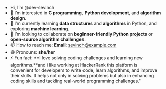 
- Hi, I’m @dev-sevinch
- 👀 I’m interested in **C programming**, **Python development**, and **algorithm design**.
- 🌱 I’m currently learning **data structures** and **algorithms** in Python, and exploring **machine learning**.
- 💞️ I’m looking to collaborate on **beginner-friendly Python projects** or **open-source algorithm challenges**.
- 📫 How to reach me: **Email**: sevinch@example.com
- 😄 Pronouns: **she/her**
- ⚡ Fun fact: **I love solving coding challenges and learning new algorithms.**and i like working at HackerRank this platform is convenient for developers to write code, learn algorithms, and improve their skills. It helps not only in solving problems but also in enhancing coding skills and tackling real-world programming challenges."


<!---
dev-sevinch/dev-sevinch is a ✨ special ✨ repository because its `README.md` (this file) appears on your GitHub profile.
You can click the Preview link to take a look at your changes.
--->
